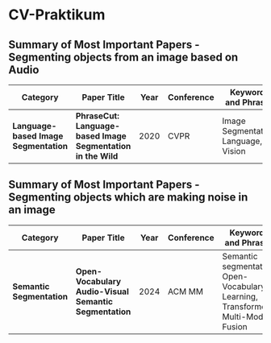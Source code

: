 # CV-Praktikum

## Summary of Most Important Papers - Segmenting objects from an image based on Audio

| Category | Paper Title | Year | Conference | Keywords and Phrases | Link |
|----------|-------------|------|------------|----------------------|------|
| **Language-based Image Segmentation** | **PhraseCut: Language-based Image Segmentation in the Wild** | 2020 | CVPR | Image Segmentation, Language, Vision | [Link](https://ieeexplore.ieee.org/document/9157191) |




## Summary of Most Important Papers - Segmenting objects which are making noise in an image

| Category | Paper Title | Year | Conference | Keywords and Phrases | Link |
|----------|-------------|------|------------|----------------------|------|
| **Semantic Segmentation** | **Open-Vocabulary Audio-Visual Semantic Segmentation** | 2024 | ACM MM | Semantic segmentation, Open-Vocabulary Learning, Transformer, Multi-Modal Fusion | [Link](http://arxiv.org/pdf/2407.21721), [Code](https://github.com/ruohaoguo/ovavss) |
